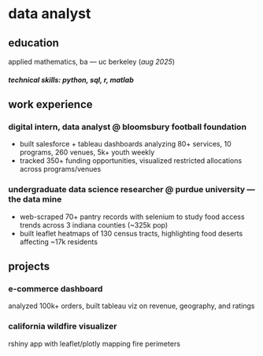 # data analyst  

## education  
applied mathematics, ba — uc berkeley (_aug 2025_)  

##### technical skills: python, sql, r, matlab

## work experience  
### digital intern, data analyst @ bloomsbury football foundation  
- built salesforce + tableau dashboards analyzing 80+ services, 10 programs, 260 venues, 5k+ youth weekly  
- tracked 350+ funding opportunities, visualized restricted allocations across programs/venues

### undergraduate data science researcher @ purdue university — the data mine  
- web-scraped 70+ pantry records with selenium to study food access trends across 3 indiana counties (~325k pop)  
- built leaflet heatmaps of 130 census tracts, highlighting food deserts affecting ~17k residents  

## projects  
### e-commerce dashboard  
analyzed 100k+ orders, built tableau viz on revenue, geography, and ratings  

### california wildfire visualizer  
rshiny app with leaflet/plotly mapping fire perimeters  
